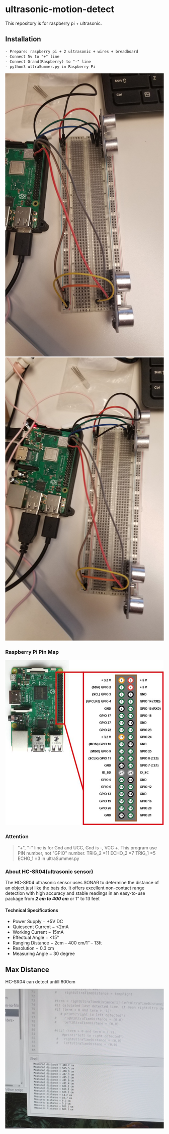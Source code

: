 # ultrasonic-motion-detect
This repository is for raspberry pi + ultrasonic.

## Installation
    - Prepare: raspberry pi + 2 ultrasonic + wires + breadboard
    - Connect 5v to "+" line
    - Connect Grand(Raspberry) to "-" line 
    - python3 ultraSummer.py in Raspberry Pi

![](./images/breadboard-1.jpg)
![](./images/breadboard-2.jpg)

### Raspberry Pi Pin Map
![](./images/raspberryPinMap.jpg)

### Attention
> "+", "-" line is for Gnd and UCC, Gnd is -, VCC +. This program use PIN number, not "GPIO" number. 
TRIG_2 =11 
ECHO_2 =7 
TRIG_1 =5
ECHO_1 =3
in ultraSummer.py

### About HC-SR04(ultrasonic sensor)
The HC-SR04 ultrasonic sensor uses SONAR to determine the distance of an object just like the bats do. It offers excellent non-contact range detection with high accuracy and stable readings in an easy-to-use package from ***2 cm to 400 cm*** or 1” to 13 feet

#### Technical Specifications
- Power Supply − +5V DC
- Quiescent Current − <2mA
- Working Current − 15mA
- Effectual Angle − <15°
- Ranging Distance − 2cm – 400 cm/1″ – 13ft
- Resolution − 0.3 cm
- Measuring Angle − 30 degree

## Max Distance 
HC-SR04 can detect untill 600cm

![](./images/maxDistance.jpg)


